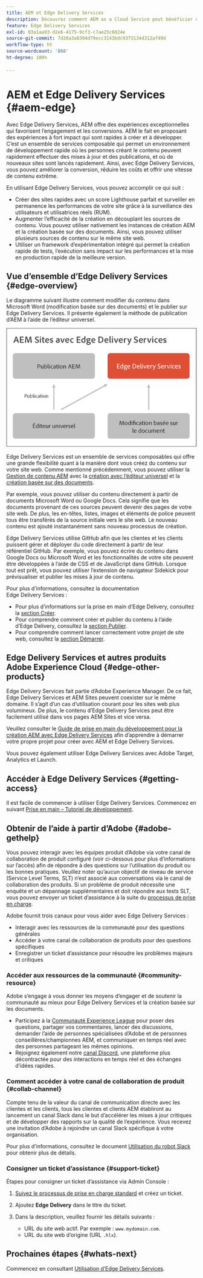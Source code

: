 ```yaml
---
title: AEM et Edge Delivery Services
description: Découvrez comment AEM as a Cloud Service peut bénéficier des performances et des scores Lighthouse parfaits proposés par Edge Delivery Services.
feature: Edge Delivery Services
exl-id: 03a1aa93-d2e6-4175-9cf3-c7ae25c0d24e
source-git-commit: 7d28a3a8304d79ecc3143bdc9373134d312af49d
workflow-type: ht
source-wordcount: '868'
ht-degree: 100%

---
```



# AEM et Edge Delivery Services {#aem-edge}

Avec Edge Delivery Services, AEM offre des expériences exceptionnelles qui favorisent l’engagement et les conversions. AEM le fait en proposant des expériences à fort impact qui sont rapides à créer et à développer. C’est un ensemble de services composable qui permet un environnement de développement rapide où les personnes créant le contenu peuvent rapidement effectuer des mises à jour et des publications, et où de nouveaux sites sont lancés rapidement. Ainsi, avec Edge Delivery Services, vous pouvez améliorer la conversion, réduire les coûts et offrir une vitesse de contenu extrême.

En utilisant Edge Delivery Services, vous pouvez accomplir ce qui suit :

* Créer des sites rapides avec un score Lighthouse parfait et surveiller en permanence les performances de votre site grâce à la surveillance des utilisateurs et utilisatrices réels (RUM).
* Augmenter l’efficacité de la création en découplant les sources de contenu. Vous pouvez utiliser nativement les instances de création AEM et la création basée sur des documents. Ainsi, vous pouvez utiliser plusieurs sources de contenu sur le même site web.
* Utiliser un framework d’expérimentation intégré qui permet la création rapide de tests, l’exécution sans impact sur les performances et la mise en production rapide de la meilleure version.

## Vue d’ensemble d’Edge Delivery Services {#edge-overview}

Le diagramme suivant illustre comment modifier du contenu dans Microsoft Word (modification basée sur des documents) et le publier sur Edge Delivery Services. Il présente également la méthode de publication d’AEM à l’aide de l’éditeur universel.

![Architecture d’Edge Delivery.](assets/AEM-with-EDS-publishing-simple2.png)

Edge Delivery Services est un ensemble de services composables qui offre une grande flexibilité quant à la manière dont vous créez du contenu sur votre site web. Comme mentionné précédemment, vous pouvez utiliser la [Gestion de contenu AEM](https://experienceleague.adobe.com/docs/experience-manager-cloud-service/content/sites/authoring/getting-started/concepts.html?lang=fr) avec la [création avec l’éditeur universel](/help/implementing/universal-editor/introduction.md) et la [création basée sur des documents](https://www.aem.live/docs/authoring).

Par exemple, vous pouvez utiliser du contenu directement à partir de documents Microsoft Word ou Google Docs. Cela signifie que les documents provenant de ces sources peuvent devenir des pages de votre site web. De plus, les en-têtes, listes, images et éléments de police peuvent tous être transférés de la source initiale vers le site web. Le nouveau contenu est ajouté instantanément sans nouveau processus de création.

Edge Delivery Services utilise GitHub afin que les clientes et les clients puissent gérer et déployer du code directement à partir de leur référentiel GitHub. Par exemple, vous pouvez écrire du contenu dans Google Docs ou Microsoft Word et les fonctionnalités de votre site peuvent être développées à l’aide de CSS et de JavaScript dans GitHub. Lorsque tout est prêt, vous pouvez utiliser l’extension de navigateur Sidekick pour prévisualiser et publier les mises à jour de contenu.

Pour plus d’informations, consultez la documentation Edge Delivery Services :

* Pour plus d’informations sur la prise en main d’Edge Delivery, consultez la [section Créer](https://www.aem.live/docs/#build).
* Pour comprendre comment créer et publier du contenu à l’aide d’Edge Delivery, consultez la [section Publier](https://www.aem.live/docs/authoring).
* Pour comprendre comment lancer correctement votre projet de site web, consultez la [section Démarrer](https://www.aem.live/docs/#launch).

## Edge Delivery Services et autres produits Adobe Experience Cloud {#edge-other-products}

Edge Delivery Services fait partie d’Adobe Experience Manager. De ce fait, Edge Delivery Services et AEM Sites peuvent coexister sur le même domaine. Il s’agit d’un cas d’utilisation courant pour les sites web plus volumineux. De plus, le contenu d’Edge Delivery Services peut être facilement utilisé dans vos pages AEM Sites et vice versa.

Veuillez consulter le [Guide de prise en main du développement pour la création AEM avec Edge Delivery Services](/help/edge/edge-dev-getting-started.md) afin d’apprendre à démarrer votre propre projet pour créer avec AEM et Edge Delivery Services.

Vous pouvez également utiliser Edge Delivery Services avec Adobe Target, Analytics et Launch.

## Accéder à Edge Delivery Services {#getting-access}

Il est facile de commencer à utiliser Edge Delivery Services. Commencez en suivant [Prise en main – Tutoriel de développement](https://www.aem.live/developer/tutorial).

## Obtenir de l’aide à partir d’Adobe {#adobe-gethelp}

Vous pouvez interagir avec les équipes produit d’Adobe via votre canal de collaboration de produit configuré (voir ci-dessous pour plus d’informations sur l’accès) afin de répondre à des questions sur l’utilisation du produit ou les bonnes pratiques. Veuillez noter qu’aucun objectif de niveau de service (Service Level Terms, SLT) n’est associé aux conversations via le canal de collaboration des produits. Si un problème de produit nécessite une enquête et un dépannage supplémentaires et doit répondre aux tests SLT, vous pouvez envoyer un ticket d’assistance à la suite du [processus de prise en charge](https://experienceleague.adobe.com/?support-tab=home#support).

Adobe fournit trois canaux pour vous aider avec Edge Delivery Services :

* Interagir avec les ressources de la communauté pour des questions générales
* Accéder à votre canal de collaboration de produits pour des questions spécifiques
* Enregistrer un ticket d’assistance pour résoudre les problèmes majeurs et critiques

### Accéder aux ressources de la communauté {#community-resource}

Adobe s’engage à vous donner les moyens d’engager et de soutenir la communauté au mieux pour Edge Delivery Services et la création basée sur les documents.

* Participez à la [Communauté Experience League](https://adobe.ly/3Q6kTKl) pour poser des questions, partager vos commentaires, lancer des discussions, demander l’aide de personnes spécialisées d’Adobe et de personnes conseillères/championnes AEM, et communiquer en temps réel avec des personnes partageant les mêmes opinions.
* Rejoignez également notre [canal Discord](https://discord.gg/aem-live), une plateforme plus décontractée pour des interactions en temps réel et des échanges d’idées rapides.

### Comment accéder à votre canal de collaboration de produit {#collab-channel}

Compte tenu de la valeur du canal de communication directe avec les clientes et les clients, tous les clientes et clients AEM établiront au lancement un canal Slack dans le but d’accélérer les mises à jour critiques et de développer des rapports sur la qualité de l’expérience. Vous recevez une invitation d’Adobe à rejoindre un canal Slack spécifique à votre organisation.

Pour plus d’informations, consultez le document [Utilisation du robot Slack](https://www.aem.live/docs/slack) pour obtenir plus de détails.

### Consigner un ticket d’assistance {#support-ticket}

Étapes pour consigner un ticket d’assistance via Admin Console :

1. [Suivez le processus de prise en charge standard](https://experienceleague.adobe.com/?support-tab=home#support) et créez un ticket.
1. Ajoutez **Edge Delivery** dans le titre du ticket.
1. Dans la description, veuillez fournir les détails suivants :

   * URL du site web actif. Par exemple : `www.mydomain.com`.
   * URL du site web d’origine (URL `.hlx`).

## Prochaines étapes {#whats-next}

Commencez en consultant [Utilisation d’Edge Delivery Services](/help/edge/using.md).
